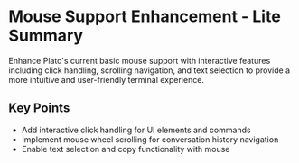 # Mouse Support Enhancement - Lite Summary

Enhance Plato's current basic mouse support with interactive features including click handling, scrolling navigation, and text selection to provide a more intuitive and user-friendly terminal experience.

## Key Points
- Add interactive click handling for UI elements and commands
- Implement mouse wheel scrolling for conversation history navigation
- Enable text selection and copy functionality with mouse
